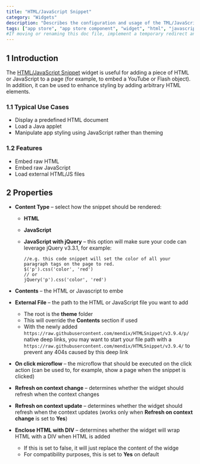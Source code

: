 ```yaml
---
title: "HTML/JavaScript Snippet"
category: "Widgets"
description: "Describes the configuration and usage of the TML/JavaScript Snippet widget, which is available in the Mendix App Store."
tags: ["app store", "app store component", "widget", "html", "javascript", "snippet", "platform support"]
#If moving or renaming this doc file, implement a temporary redirect and let the respective team know they should update the URL in the product. See Mapping to Products for more details.
---
```


## 1 Introduction

The [HTML/JavaScript Snippet](https://appstore.home.mendix.com/link/app/56/) widget is useful for adding a piece of HTML or JavaScript to a page (for example, to embed a YouTube or Flash object). In addition, it can be used to enhance styling by adding arbitrary HTML elements.

### 1.1 Typical Use Cases

* Display a predefined HTML document
* Load a Java applet
* Manipulate app styling using JavaScript rather than theming

### 1.2 Features

* Embed raw HTML
* Embed raw JavaScript
* Load external HTML/JS files

## 2 Properties

* **Content Type** – select how the snippet should be rendered:
	
	* **HTML**
	* **JavaScript**
	* **JavaScript with jQuery** – this option will make sure your code can leverage jQuery v3.3.1, for example:
	
		```
		//e.g. this code snippet will set the color of all your paragraph tags on the page to red.
		$('p').css('color', 'red')
		// or
		jQuery('p').css('color', 'red')
		```
* **Contents** – the HTML or Javascript to embe
* **External File** – the path to the HTML or JavaScript file you want to add
	* The root is the **theme** folder
	* This will override the **Contents** section if used
	* With the newly added `https://raw.githubusercontent.com/mendix/HTMLSnippet/v3.9.4/p/` native deep links, you may want to start your file path with a `https://raw.githubusercontent.com/mendix/HTMLSnippet/v3.9.4/` to prevent any 404s caused by this deep link
* **On click microflow** – the microflow that should be executed on the click action (can be used to, for example, show a page when the snippet is clicked)
* **Refresh on context change** – determines whether the widget should refresh when the context changes
* **Refresh on context update** – determines whether the widget should refresh when the context updates (works only when **Refresh on context change** is set to **Yes**)
* **Enclose HTML with DIV** – determines whether the widget will wrap HTML with a DIV when HTML is added
	* If this is set to false, it will just replace the content of the widge 
	* For compatibility purposes, this is set to **Yes** on default
